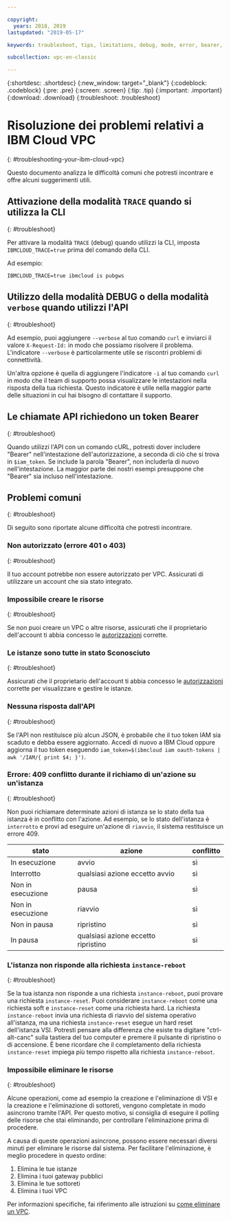 ```yaml
---

copyright:
  years: 2018, 2019
lastupdated: "2019-05-17"

keywords: troubleshoot, tips, limitations, debug, mode, error, bearer, token, API, CLI, endpoint, problem, reboot, 409, status, instance, reset, asynchronous

subcollection: vpc-on-classic

---
```


{:shortdesc: .shortdesc}
{:new_window: target="_blank"}
{:codeblock: .codeblock}
{:pre: .pre}
{:screen: .screen}
{:tip: .tip}
{:important: .important}
{:download: .download}
{:troubleshoot: .troubleshoot}

# Risoluzione dei problemi relativi a IBM Cloud VPC
{: #troubleshooting-your-ibm-cloud-vpc}

Questo documento analizza le difficoltà comuni che potresti incontrare e offre alcuni suggerimenti utili.

## Attivazione della modalità `TRACE` quando si utilizza la CLI
{: #troubleshoot}

Per attivare la modalità `TRACE` (debug) quando utilizzi la CLI, imposta `IBMCLOUD_TRACE=true` prima del comando della CLI.

Ad esempio:

 ```
IBMCLOUD_TRACE=true ibmcloud is pubgws
```

## Utilizzo della modalità DEBUG o della modalità `verbose` quando utilizzi l'API
{: #troubleshoot}

Ad esempio, puoi aggiungere `--verbose` al tuo comando `curl` e inviarci il valore `X-Request-Id:` in modo che possiamo risolvere il problema. L'indicatore `--verbose` è particolarmente utile se riscontri problemi di connettività.

Un'altra opzione è quella di aggiungere l'indicatore `-i` al tuo comando `curl` in modo che il team di supporto possa visualizzare le intestazioni nella risposta della tua richiesta. Questo indicatore è utile nella maggior parte delle situazioni in cui hai bisogno di contattare il supporto.

## Le chiamate API richiedono un token Bearer
{: #troubleshoot}

Quando utilizzi l'API con un comando cURL, potresti dover includere "Bearer" nell'intestazione dell'autorizzazione, a seconda di ciò che si trova in `$iam_token`. Se include la parola "Bearer", non includerla di nuovo nell'intestazione. La maggior parte dei nostri esempi presuppone che "Bearer" sia incluso nell'intestazione.

## Problemi comuni
{: #troubleshoot}

Di seguito sono riportate alcune difficoltà che potresti incontrare.

### Non autorizzato (errore 401 o 403)
{: #troubleshoot}

Il tuo account potrebbe non essere autorizzato per VPC. Assicurati di utilizzare un account che sia stato integrato.

### Impossibile creare le risorse
{: #troubleshoot}

Se non puoi creare un VPC o altre risorse, assicurati che il proprietario dell'account ti abbia concesso le [autorizzazioni](/docs/vpc-on-classic?topic=vpc-on-classic-managing-user-permissions-for-vpc-resources) corrette.

### Le istanze sono tutte in stato Sconosciuto
{: #troubleshoot}

Assicurati che il proprietario dell'account ti abbia concesso le [autorizzazioni](/docs/vpc-on-classic?topic=vpc-on-classic-managing-user-permissions-for-vpc-resources) corrette per visualizzare e gestire le istanze.

### Nessuna risposta dall'API
{: #troubleshoot}

Se l'API non restituisce più alcun JSON, è probabile che il tuo token IAM sia scaduto e debba essere aggiornato. Accedi di nuovo a IBM Cloud oppure aggiorna il tuo token eseguendo `iam_token=$(ibmcloud iam oauth-tokens | awk '/IAM/{ print $4; }')`.

### Errore: 409 conflitto durante il richiamo di un'azione su un'istanza
{: #troubleshoot}

Non puoi richiamare determinate azioni di istanza se lo stato della tua istanza è in conflitto con l'azione. Ad esempio, se lo stato dell'istanza è `interrotto` e provi ad eseguire un'azione di `riavvio`, il sistema restituisce un errore 409.

| stato      | azione     | conflitto |
| ----------- | ---------- | -------- |
| In esecuzione     | avvio      | sì      |
| Interrotto     | qualsiasi azione eccetto avvio  | sì      |
| Non in esecuzione | pausa      | sì      |
| Non in esecuzione | riavvio     | sì      |
| Non in pausa  | ripristino     | sì      |
| In pausa      | qualsiasi azione eccetto ripristino | sì      |


### L'istanza non risponde alla richiesta `instance-reboot`
{: #troubleshoot}

Se la tua istanza non risponde a una richiesta `instance-reboot`, puoi provare una richiesta `instance-reset`. Puoi considerare `instance-reboot` come una richiesta soft e `instance-reset` come una richiesta hard. La richiesta `instance-reboot` invia una richiesta di riavvio del sistema operativo all'istanza, ma una richiesta `instance-reset` esegue un hard reset dell'istanza VSI. Potresti pensare alla differenza che esiste tra digitare "ctrl-alt-canc" sulla tastiera del tuo computer e premere il pulsante di ripristino o di accensione. È bene ricordare che il completamento della richiesta `instance-reset` impiega più tempo rispetto alla richiesta `instance-reboot`.

### Impossibile eliminare le risorse
{: #troubleshoot}

Alcune operazioni, come ad esempio la creazione e l'eliminazione di VSI e la creazione e l'eliminazione di sottoreti, vengono completate in modo asincrono tramite l'API. Per questo motivo, si consiglia di eseguire il polling delle risorse che stai eliminando, per controllare l'eliminazione prima di procedere.

A causa di queste operazioni asincrone, possono essere necessari diversi minuti per eliminare le risorse dal sistema. Per facilitare l'eliminazione, è meglio procedere in questo ordine:

1. Elimina le tue istanze
2. Elimina i tuoi gateway pubblici
3. Elimina le tue sottoreti
4. Elimina i tuoi VPC

Per informazioni specifiche, fai riferimento alle istruzioni su [come eliminare un VPC](/docs/vpc-on-classic?topic=vpc-on-classic-deleting).
